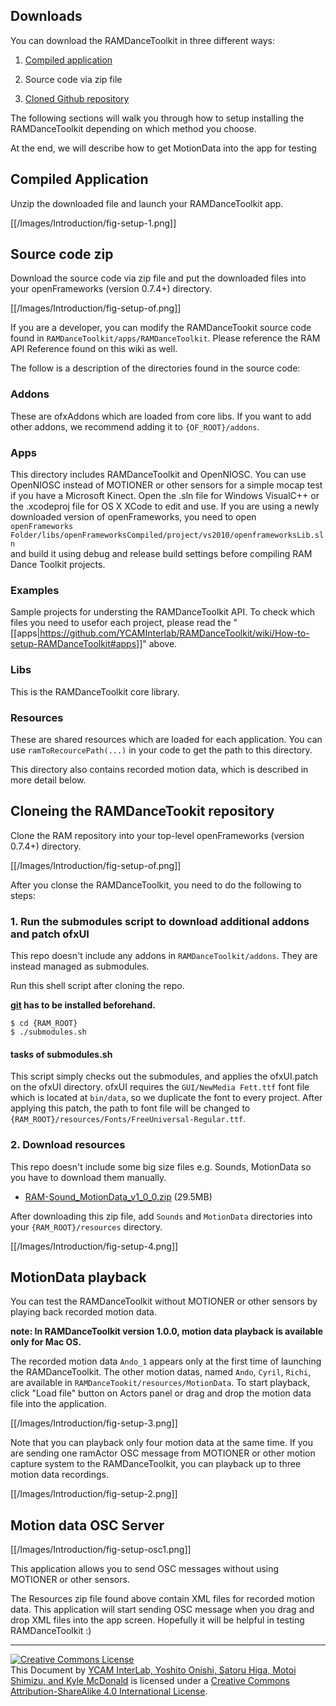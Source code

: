 ## Downloads

You can download the RAMDanceToolkit in three different ways:

1) [Compiled application](Overview#downloads)

2) Source code via zip file

3) [Cloned Github repository](https://github.com/YCAMInterlab/RAMDanceToolkit)

The following sections will walk you through how to setup installing the RAMDanceToolkit depending on which method you choose.

At the end, we will describe how to get MotionData into the app for testing

## Compiled Application

Unzip the downloaded file and launch your RAMDanceToolkit app.  

[[/Images/Introduction/fig-setup-1.png]]

## Source code zip

Download the source code via zip file and put the downloaded files into your openFrameworks (version 0.7.4+) directory.

[[/Images/Introduction/fig-setup-of.png]]

If you are a developer, you can modify the RAMDanceTookit source code found in `RAMDanceToolkit/apps/RAMDanceToolkit`. Please reference the RAM API Reference found on this wiki as well.

The follow is a description of the directories found in the source code:

### Addons 

These are ofxAddons which are loaded from core libs. If you want to add other addons, we recommend adding it to `{OF_ROOT}/addons`.

### Apps

This directory includes RAMDanceToolkit and OpenNIOSC. You can use OpenNIOSC instead of MOTIONER or other sensors for a simple mocap test if you have a Microsoft Kinect. Open the .sln file for Windows VisualC++ or the .xcodeproj file for OS X XCode to edit and use. If you are using a newly downloaded version of openFrameworks, you need to open<br />
`openFrameworks Folder/libs/openFrameworksCompiled/project/vs2010/openframeworksLib.sln`<br />
and build it using debug and release build settings before compiling RAM Dance Toolkit projects.

### Examples

Sample projects for understing the RAMDanceToolkit API. To check which files you need to usefor each project, please read the "[[apps|https://github.com/YCAMInterlab/RAMDanceToolkit/wiki/How-to-setup-RAMDanceToolkit#apps]]" above.

### Libs

This is the RAMDanceToolkit core library.

### Resources

These are shared resources which are loaded for each application. You can use `ramToRecourcePath(...)` in your code to get the path to this directory.

This directory also contains recorded motion data, which is described in more detail below.

## Cloneing the RAMDanceTookit repository

Clone the RAM repository into your top-level openFrameworks (version 0.7.4+) directory.

[[/Images/Introduction/fig-setup-of.png]]

After you clonse the RAMDanceToolkit, you need to do the following to steps:

### 1. Run the submodules script to download additional addons and patch ofxUI

This repo doesn't include any addons in `RAMDanceToolkit/addons`. They are instead managed as submodules.

Run this shell script after cloning the repo.
  
**[git](http://git-scm.com/downloads) has to be installed beforehand.**


	$ cd {RAM_ROOT}
	$ ./submodules.sh


#### tasks of submodules.sh

This script simply checks out the submodules, and applies the ofxUI.patch on the ofxUI directory. ofxUI requires the `GUI/NewMedia Fett.ttf` font file which is located at `bin/data`, so we  duplicate the font to every project. After applying this patch, the path to font file will be changed to `{RAM_ROOT}/resources/Fonts/FreeUniversal-Regular.ttf`.

### 2. Download resources

This repo doesn't include some big size files e.g. Sounds, MotionData so you have to download them manually.

- [RAM-Sound_MotionData_v1_0_0.zip](https://raw.github.com/wiki/YCAMInterlab/RAMDanceToolkit/releases/resources/RAM-Sound_MotionData_v1_0_0.zip) (29.5MB)

After downloading this zip file, add `Sounds` and `MotionData` directories into your `{RAM_ROOT}/resources` directory.

[[/Images/Introduction/fig-setup-4.png]]

## MotionData playback

You can test the RAMDanceToolkit without MOTIONER or other sensors by playing back recorded motion data.

**note: In RAMDanceToolkit version 1.0.0, motion data playback is available only for Mac OS.**

The recorded motion data `Ando_1` appears only at the first time of launching the RAMDanceToolkit. The other motion datas, named `Ando`, `Cyril`, `Richi`, are available in `RAMDanceTookit/resources/MotionData`.  To start playback, click "Load file" button on Actors panel or drag and drop the motion data file into the application.

[[/Images/Introduction/fig-setup-3.png]]

Note that you can playback only four motion data at the same time. If you are sending one ramActor OSC message from MOTIONER or other motion capture system to the RAMDanceToolkit, you can playback up to three motion data recordings.

[[/Images/Introduction/fig-setup-2.png]]

## Motion data OSC Server

[[/Images/Introduction/fig-setup-osc1.png]]

This application allows you to send OSC messages without using MOTIONER or other sensors.

The Resources zip file found above contain XML files for recorded motion data. This application will start sending OSC message when you drag and drop XML files into the app screen. Hopefully it will be helpful in testing RAMDanceToolkit :)


<hr>
<a rel="license" href="http://creativecommons.org/licenses/by-sa/4.0/"><img alt="Creative Commons License" style="border-width:0" src="http://i.creativecommons.org/l/by-sa/4.0/80x15.png" /></a><br /><span xmlns:dct="http://purl.org/dc/terms/" property="dct:title">This Document</span> by <a xmlns:cc="http://creativecommons.org/ns#" href="http://interlab.ycam.jp/projects/ram" property="cc:attributionName" rel="cc:attributionURL">YCAM InterLab, Yoshito Onishi, Satoru Higa, Motoi Shimizu, and Kyle McDonald</a> is licensed under a <a rel="license" href="http://creativecommons.org/licenses/by-sa/4.0/">Creative Commons Attribution-ShareAlike 4.0 International License</a>.
